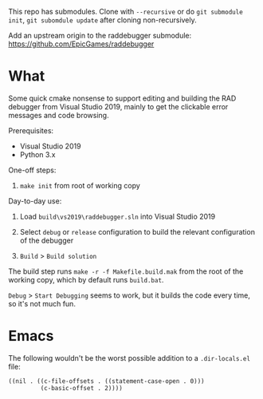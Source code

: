 This repo has submodules. Clone with `--recursive` or do `git
submodule init`, `git subomdule update` after cloning
non-recursively.

Add an upstream origin to the raddebugger submodule: https://github.com/EpicGames/raddebugger

# What

Some quick cmake nonsense to support editing and building the RAD
debugger from Visual Studio 2019, mainly to get the clickable error
messages and code browsing. 

Prerequisites:

* Visual Studio 2019
* Python 3.x

One-off steps:

1. `make init` from root of working copy

Day-to-day use:

1. Load `build\vs2019\raddebugger.sln` into Visual Studio 2019

2. Select `debug` or `release` configuration to build the relevant
   configuration of the debugger

3. `Build` > `Build solution`

The build step runs `make -r -f Makefile.build.mak` from the root of
the working copy, which by default runs `build.bat`.

`Debug` > `Start Debugging` seems to work, but it builds the code
every time, so it's not much fun.

# Emacs

The following wouldn't be the worst possible addition to a
`.dir-locals.el` file:

```
((nil . ((c-file-offsets . ((statement-case-open . 0)))
         (c-basic-offset . 2))))
```

